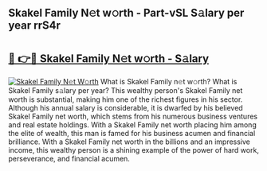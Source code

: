 ## Skakel Family N𝚎t w𝚘rth - Part-vSL S𝚊lary per year rrS4r

# <h2><a href="http://gc1vwnh.nevu.top/?p=Skakel+Family">🔗 👉🔴 Skakel Family N𝚎t w𝚘rth - S𝚊lary</a></h2>

[![Skakel Family N𝚎t W𝚘rth](https://i.imgur.com/Oavwk0R.jpeg)](http://gc1vwnh.nevu.top/?p=Skakel+Family)
What is Skakel Family n𝚎t w𝚘rth? What is Skakel Family s𝚊lary per year?
This wealthy person's Skakel Family net worth is substantial, making him one of the richest figures in his sector. Although his annual salary is considerable, it is dwarfed by his believed Skakel Family net worth, which stems from his numerous business ventures and real estate holdings. With a Skakel Family net worth placing him among the elite of wealth, this man is famed for his business acumen and financial brilliance. With a Skakel Family net worth in the billions and an impressive income, this wealthy person is a shining example of the power of hard work, perseverance, and financial acumen.
